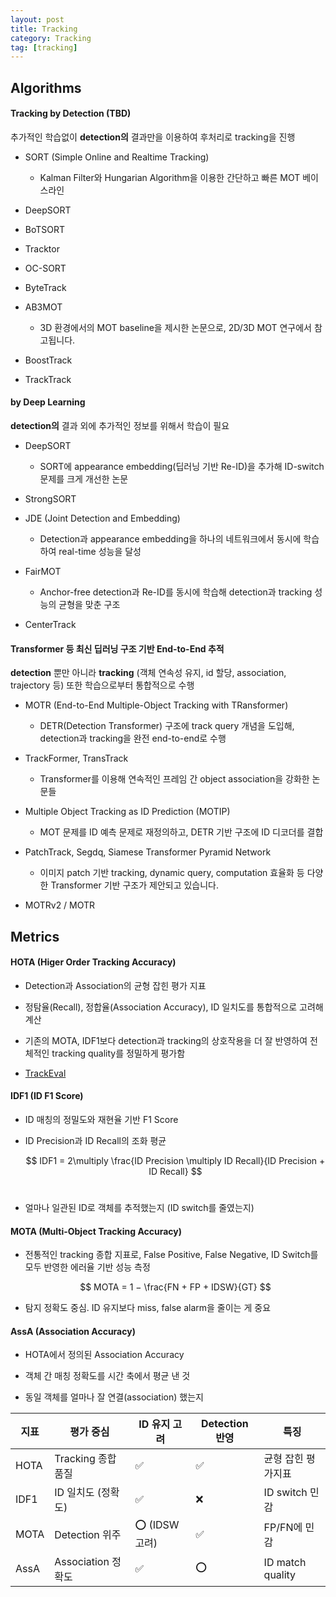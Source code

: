 ```yaml
---
layout: post
title: Tracking
category: Tracking
tag: [tracking]
---
```


## Algorithms

#### Tracking by Detection (TBD)

추가적인 학습없이 **detection의** 결과만을 이용하여 후처리로 tracking을 진행

* SORT (Simple Online and Realtime Tracking)

    * Kalman Filter와 Hungarian Algorithm을 이용한 간단하고 빠른 MOT 베이스라인

* DeepSORT

* BoTSORT

* Tracktor

* OC-SORT

* ByteTrack

* AB3MOT

    * 3D 환경에서의 MOT baseline을 제시한 논문으로, 2D/3D MOT 연구에서 참고됩니다.

* BoostTrack

* TrackTrack


#### by Deep Learning

**detection의** 결과 외에 추가적인 정보를 위해서 학습이 필요

* DeepSORT

    * SORT에 appearance embedding(딥러닝 기반 Re-ID)을 추가해 ID-switch 문제를 크게 개선한 논문

* StrongSORT 

* JDE (Joint Detection and Embedding)

    * Detection과 appearance embedding을 하나의 네트워크에서 동시에 학습하여 real-time 성능을 달성

* FairMOT

    * Anchor-free detection과 Re-ID를 동시에 학습해 detection과 tracking 성능의 균형을 맞춘 구조

* CenterTrack


#### Transformer 등 최신 딥러닝 구조 기반 End-to-End 추적

**detection** 뿐만 아니라 **tracking** (객체 연속성 유지, id 할당, association, trajectory 등) 또한 학습으로부터 통합적으로 수행
    
* MOTR (End-to-End Multiple-Object Tracking with TRansformer)

    * DETR(Detection Transformer) 구조에 track query 개념을 도입해, detection과 tracking을 완전 end-to-end로 수행

* TrackFormer, TransTrack

    * Transformer를 이용해 연속적인 프레임 간 object association을 강화한 논문들

* Multiple Object Tracking as ID Prediction (MOTIP)

    * MOT 문제를 ID 예측 문제로 재정의하고, DETR 기반 구조에 ID 디코더를 결합

* PatchTrack, Segdq, Siamese Transformer Pyramid Network

    * 이미지 patch 기반 tracking, dynamic query, computation 효율화 등 다양한 Transformer 기반 구조가 제안되고 있습니다.

* MOTRv2 / MOTR




## Metrics

#### HOTA (Higer Order Tracking Accuracy)

- Detection과 Association의 균형 잡힌 평가 지표

- 정탐율(Recall), 정합율(Association Accuracy), ID 일치도를 통합적으로 고려해 계산

- 기존의 MOTA, IDF1보다 detection과 tracking의 상호작용을 더 잘 반영하여 전체적인 tracking quality를 정밀하게 평가함

-  [TrackEval](https://github.com/JonathonLuiten/TrackEval)


#### IDF1 (ID F1 Score)

- ID 매칭의 정밀도와 재현율 기반 F1 Score

- ID Precision과 ID Recall의 조화 평균

    $$
    IDF1 = 2\multiply \frac{ID Precision \multiply ID Recall}{ID Precision + ID Recall}
    $$
​
- 얼마나 일관된 ID로 객체를 추적했는지 (ID switch를 줄였는지)


#### MOTA (Multi-Object Tracking Accuracy)

- 전통적인 tracking 종합 지표로, False Positive, False Negative, ID Switch를 모두 반영한 에러율 기반 성능 측정

    $$
    MOTA = 1 − \frac{FN + FP + IDSW}{GT}
    $$

- 탐지 정확도 중심. ID 유지보다 miss, false alarm을 줄이는 게 중요


#### AssA (Association Accuracy)

- HOTA에서 정의된 Association Accuracy

- 객체 간 매칭 정확도를 시간 축에서 평균 낸 것

- 동일 객체를 얼마나 잘 연결(association) 했는지


| 지표   | 평가 중심           | ID 유지 고려    | Detection 반영 | 특징               |
| ---- | --------------- | ----------- | ------------ | ---------------- |
| HOTA | Tracking 종합 품질  | ✅           | ✅            | 균형 잡힌 평가지표       |
| IDF1 | ID 일치도 (정확도)    | ✅           | ❌            | ID switch 민감     |
| MOTA | Detection 위주    | ⭕ (IDSW 고려) | ✅            | FP/FN에 민감        |
| AssA | Association 정확도 | ✅           | ⭕            | ID match quality |
